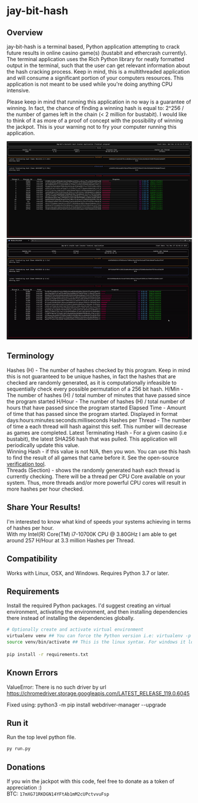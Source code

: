 # jay-bit-hash
## Overview
jay-bit-hash is a terminal based, Python application attempting to crack future results in online casino game(s) (bustabit and ethercrash currently). The terminal application uses the Rich Python library for neatly formatted output in the terminal, such that the user can get relevant information about the hash cracking process. Keep in mind, this is a multithreaded application and will consume a significant portion of your computers resources. This application is not meant to be used while you're doing anything CPU intensive.  

Please keep in mind that running this application in no way is a guarantee of winning. In fact, the chance of finding a winning hash is equal to: 2^256 / the number of games left in the chain (< 2 million for bustabit). I would like to think of it as more of a proof of concept with the possibility of winning the jackpot. This is your warning not to fry your computer running this application.  

![terminal.PNG](https://github.com/Jay-ArBrouillard/jay-bit-hash/blob/master/terminal.PNG)
![terminal.gif](https://github.com/Jay-ArBrouillard/jay-bit-hash/blob/master/terminal.gif)

## Terminology
Hashes (H) - The number of hashes checked by this program. Keep in mind this is not guaranteed to be unique hashes, in fact the hashes that are checked are randomly generated, as it is computationally infeasible to sequentially check every possible permutation of a 256 bit hash.
H/Min - The number of hashes (H) / total number of minutes that have passed since the program started
H/Hour - The number of hashes (H) / total number of hours that have passed since the program started
Elapsed Time - Amount of time that has passed since the program started. Displayed in format days:hours:minutes:seconds:milliseconds
Hashes per Thread - The number of time a each thread will hash against this self. This number will decrease as games are completed.
Latest Terminating Hash - For a given casino (i.e bustabit), the latest SHA256 hash that was pulled. This application will periodically update this value.  
Winning Hash - if this value is not N/A, then you won. You can use this hash to find the result of all games that came before it. See the open-source [verification tool](https://jsfiddle.net/Dexon95/2fmuxLza/show).  
Threads (Section) - shows the randomly generated hash each thread is currently checking. There will be a thread per CPU Core available on your system. Thus, more threads and/or more powerful CPU cores will result in more hashes per hour checked.  

## Share Your Results!
I'm interested to know what kind of speeds your systems achieving in terms of hashes per hour.  
With my Intel(R) Core(TM) i7-10700K CPU @ 3.80GHz I am able to get around 257 H/Hour at 3.3 million Hashes per Thread.

## Compatibility
Works with Linux, OSX, and Windows. Requires Python 3.7 or later.

## Requirements
Install the required Python packages. I'd suggest creating an virtual environment, activating the environment, and then installing dependencies there instead of installing the dependencies globally.

```sh
# Optionally create and activate virtual environment
virtualenv venv ## You can force the Python version i.e: virtualenv -p python3.9 venv
source venv/bin/activate ## This is the linux syntax. For windows it look something like: venv\Scripts\activate

pip install -r requirements.txt
```
## Known Errors
ValueError: There is no such driver by url
https://chromedriver.storage.googleapis.com/LATEST_RELEASE_119.0.6045

Fixed using: python3 -m pip install webdriver-manager --upgrade


## Run it
Run the top level python file.
```sh
py run.py
```

## Donations
If you win the jackpot with this code, feel free to donate as a token of appreciation :)  
BTC: `17mXG71RKDGN14YFtAb1mM2cUPctvvuFsp`
